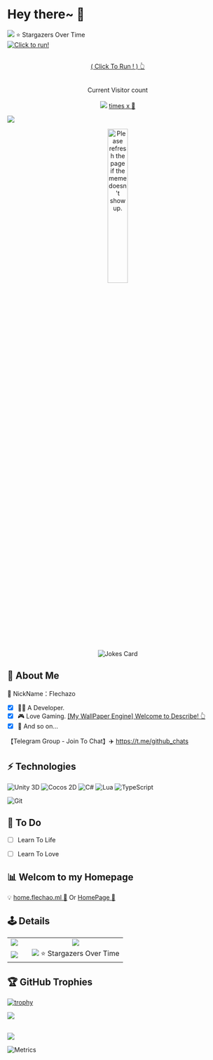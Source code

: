 # Hey there~ :wave:
  <td> <td align="center">
      <img src="https://starchart.cc/FlechazoPh/QLDependency.svg">
  ⭐ Stargazers Over Time
   </td> </td>
<div>
  <a href="https://dino.zone"  target="_blank">
    <img align="center" src="https://cdn.jsdelivr.net/gh/BillScott1024/BillScott1024/assets/dino.gif" alt="Click to run!">
    <br><br>
    <p align="center">( Click To Run ! ) 👆 </p>
  </a>
<!--   <img align="center" style="border-radius: 25px; box-shadow: 10px 10px 5px #888888;" src="https://cdn.jsdelivr.net/gh/BillScott1024/BillScott1024/assets/cover-05.webp" alt="Hello world"> -->
</div>
<p align="center"> 
  <br>
 Current Visitor count<br><br>
  <img src="https://profile-counter.glitch.me/FlechazoPh/count.svg" /><label align="center"> <u> times x 👣 </u></label>
</p>
<!--Trap--:)-->
<a href="https://github.com/404"><img src="https://user-images.githubusercontent.com/73097560/115834477-dbab4500-a447-11eb-908a-139a6edaec5c.gif"></a>

<!-- Markdown -->
<p align="center"> 
  
  <img src='https://random-memer.herokuapp.com/' width="30%" title="Meme" alt="Please refresh the page if the meme doesn't show up.">
  <br><br>
  <img src="https://readme-jokes.vercel.app/api" alt="Jokes Card" />

  
</p>

<!--
**wr20060926/wr20060926** is a ✨ _special_ ✨ repository because its `README.md` (this file) appears on your GitHub profile.

Here are some ideas to get you started:

- 🔭 I’m currently working on ...
- 🌱 I’m currently learning ...
- 👯 I’m looking to collaborate on ...
- 🤔 I’m looking for help with ...
- 💬 Ask me about ...
- 📫 How to reach me: ...
- 😄 Pronouns: ...
- ⚡ Fun fact: ...
-->
## 📄 About Me
👻 NickName：Flechazo

- [x] 👨‍💻 A Developer.
- [x] 🎮 Love Gaming. [[My WallPaper Engine] Welcome to Describe! 👆](https://steamcommunity.com/sharedfiles/filedetails/?id=2698114734)
- [x] 💖 And so on...

【Telegram Group - Join To Chat】:airplane: https://t.me/github_chats <br>

## ⚡ Technologies
![Unity 3D](https://img.shields.io/badge/-Unity3D-gray?style=flat-square&logo=unity&logoColor=007396)
![Cocos 2D](https://img.shields.io/badge/-CocosCreator2D-gray?style=flat-square&logo=cocos&logoColor=blue)
![C#](https://img.shields.io/badge/-CSharp-gray?style=flat-square&logo=csharp)
![Lua](https://img.shields.io/badge/-Lua-gray?style=flat-square&logo=lua&logoColor=007396)
![TypeScript](https://img.shields.io/badge/-TypeScript-gray?style=flat-square&logo=typescript&logoColor=007396)


![Git](https://img.shields.io/badge/-Git-gray?style=flat-square&logo=git)

## 📝 To Do
- [ ] Learn To Life
- [ ] Learn To Love


## 📊 Welcom to my Homepage

💡 [home.flechao.ml 🔗](https://home.flechazo.ml/) Or [HomePage 🔗](https://flechazoph.github.io/flechazo.github.io)


## 🕹 Details

<table border="0">
<tr>
  <td> <a href="https://github.com/FlechazoPh" target="_blank">
  <img align="top" src="https://github-readme-stats.extingstudio.vercel.app/api/?username=FlechazoPh&count_private=true&show_icons=true&theme=vue-dark" />
</a> </td>
  <td> <td align="center">
      <img src="https://github-readme-streak-stats.herokuapp.com/?user=flechazoph&theme=omni&date_format=%5BY.%5Dn.j">
   </td>
 </td>
</tr>
<tr>
  <td> <a target="_blank" href="https://github.com/FlechazoPh">
  <img align="top" src="https://github-readme-stats.extingstudio.vercel.app/api/top-langs/?username=FlechazoPh&theme=vue-dark" />
</a> </td>
  <td> <td align="center">
      <img src="https://starchart.cc/FlechazoPh/QLDependency.svg">
  ⭐ Stargazers Over Time
   </td> </td>
</tr>
</table>


## 🏆 GitHub Trophies
[![trophy](https://github-profile-trophy.vercel.app/?username=FlechazoPh&theme=alduin&column=8)](https://github.com/ryo-ma/github-profile-trophy)

<!--Trap--:)-->
<a href="https://github.com/404"><img src="https://user-images.githubusercontent.com/73097560/115834477-dbab4500-a447-11eb-908a-139a6edaec5c.gif"></a>


<br>
<a target="_blank" href="https://skyline.github.com/FlechazoPh/2021">
  <img align="center" src="https://cdn.jsdelivr.net/gh/FlechazoPh/FlechazoPh/assets/skyline-3.png" />
</a>

<br>

![Metrics](https://metrics.lecoq.io/FlechazoPh?template=classic&isocalendar=1&languages=1&stars=1&followup=1&people=1&projects=1&code=1&activity=1&achievements=1&notable=1&discussions=1&lines=1&repositories=1&gists=1&introduction=1&sponsors=1&pagespeed=1&tweets=1&rss=1&posts=1&stackoverflow=1&repositories=100&repositories.batch=100&repositories.forks=false&repositories.affiliations=owner&isocalendar.duration=half-year&languages.limit=8&languages.sections=most-used&languages.colors=github&languages.threshold=0%25&languages.indepth=false&languages.analysis.timeout=15&languages.categories=markup%2C%20programming&languages.recent.categories=markup%2C%20programming&languages.recent.load=300&languages.recent.days=14&stars.limit=4&followup.sections=repositories&followup.indepth=false&people.limit=24&people.size=28&people.types=followers%2C%20following&people.identicons=false&people.shuffle=false&projects.limit=4&projects.descriptions=true&code.lines=12&code.load=100&code.visibility=public&activity.limit=5&activity.load=300&activity.days=14&activity.filter=all&activity.visibility=all&activity.timestamps=false&achievements.threshold=C&achievements.secrets=true&achievements.display=detailed&achievements.limit=0&notable.from=user&notable.repositories=false&notable.indepth=false&introduction.title=true&sponsors.sections=goal%2C%20about&pagespeed.url=https%3A%2F%2Fhome.extingstudo.com&pagespeed.detailed=false&pagespeed.screenshot=true&tweets.attachments=false&tweets.limit=2&tweets.user=akimotoakira&stackoverflow.user=0&stackoverflow.sections=answers-top%2C%20questions-recent&stackoverflow.limit=2&stackoverflow.lines=4&stackoverflow.lines.snippet=2&posts.descriptions=true&posts.covers=true&posts.limit=4&posts.user=.user.login&rss.source=https%3A%2F%2Fextingstudio.com%2Frss&rss.limit=4&config.timezone=Asia%2FShanghai&config.display=large)
